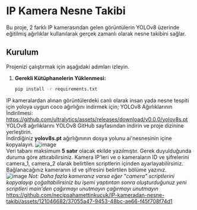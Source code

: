 # IP Kamera Nesne Takibi

Bu proje, 2 farklı IP kamerasından gelen görüntülerin YOLOv8 üzerinde eğitilmiş ağırlıklar kullanılarak gerçek zamanlı olarak nesne takibini sağlar.

## Kurulum

Projenizi çalıştırmak için aşağıdaki adımları izleyin.

1. **Gerekli Kütüphanelerin Yüklenmesi:**
   ```bash
   pip install -r requirements.txt
IP kameralardan alınan görüntülerdeki canlı olarak insan yada nesne tespiti için yoloya uygun coco ağırlığını indirmek için;
YOLOv8 Ağırlıklarının İndirilmesi: https://github.com/ultralytics/assets/releases/download/v0.0.0/yolov8s.pt
YOLOv8 ağırlıklarını YOLOv8 GitHub sayfasından indirin ve proje dizinine yerleştirin.
<br>İndirdiğiniz <b>yolov8s.pt</b> ağırlığınının dosya yolunu ai'nesnesinin içine kopyalayın.
![image](https://github.com/necipsahamettinkucuk/IP-kameradan-nesne-takibi/assets/121046682/b9f6713f-9c42-40d3-94a1-2cae6c0190e6)
<br> Veri tabanı maksimum <b>5 satır</b> olacak ekilde yazılmıştır. Gerek duyulduğunda duruma göre attırabilirsiniz.
Kamera IP'leri ve o kameraların ID ve şifrelerini camera_1, camera_2 olarak belirtilen scriptlerin içinden ayarlayabilirsiniz. 
<br> Bağlanacağınız kameranın id ve şifresini belirtilen bölüme yazınız.<br>
![image](https://github.com/necipsahamettinkucuk/IP-kameradan-nesne-takibi/assets/121046682/6184fe30-dffe-4343-bd49-f74d71196eea)
<i>Not: Daha fazla kameranız varsa eğer "camera" scriptlerini kopyalayıp çoğaltabilirsiniz bu işemi yaptıntan sonra oluşturduğunuz yeni scriptleri main'den çağırmayı unutmayın çağırmayı unutmayın</i>
<br>https://github.com/necipsahamettinkucuk/IP-kameradan-nesne-takibi/assets/121046682/37055a47-9453-48bc-ae66-f45f708f74d1

